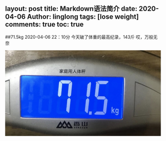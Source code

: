layout: post
title: Markdown语法简介
date: 2020-04-06
Author: linglong 
tags: [lose weight]
comments: true
toc: true
---

##71.5kg
2020-04-06   22：10分
今天破了体重的最高纪录，143斤
哎，万般无奈

![-w469](media/15861834968517/15861835898936.jpg)

